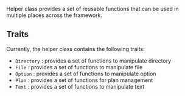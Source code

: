Helper class provides a set of reusable functions that can be used in multiple places across the framework.

## Traits

Currently, the helper class contains the following traits:
- `Directory` : provides a set of functions to manipulate directory
- `File` : provides a set of functions to manipulate file
- `Option` : provides a set of functions to manipulate option
- `Plan` : provides a set of functions for plan management
- `Text` : provides a set of functions to manipulate text